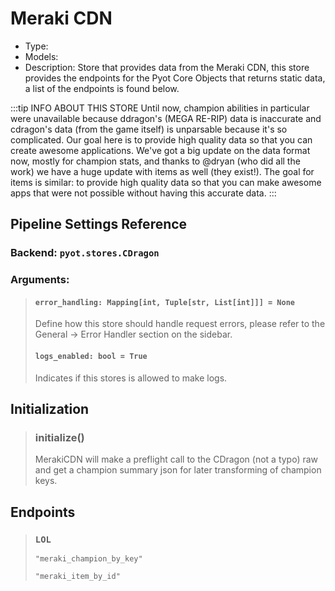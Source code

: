 # Meraki CDN

- Type: <Badge text="Pyot Source" vertical="middle" />
- Models: <Badge text="LOL" type="error" vertical="middle" />
- Description: Store that provides data from the Meraki CDN, this store provides the endpoints for the Pyot Core Objects that returns static data, a list of the endpoints is found below.

:::tip INFO ABOUT THIS STORE
Until now, champion abilities in particular were unavailable because ddragon's (MEGA RE-RIP) data is inaccurate and cdragon's data (from the game itself) is unparsable because it's so complicated. Our goal here is to provide high quality data so that you can create awesome applications. We've got a big update on the data format now, mostly for champion stats, and thanks to @dryan (who did all the work) we have a huge update with items as well (they exist!). The goal for items is similar: to provide high quality data so that you can make awesome apps that were not possible without having this accurate data.
:::

## Pipeline Settings Reference
### Backend: `pyot.stores.CDragon`
### Arguments:
> #### `error_handling: Mapping[int, Tuple[str, List[int]]] = None`
> Define how this store should handle request errors, please refer to the General -> Error Handler section on the sidebar.
>
> #### `logs_enabled: bool = True`
> Indicates if this stores is allowed to make logs.


## Initialization

> ### initialize() <Badge text="function" type="error" vertical="middle"/> <Badge text="awaitable" type="error" vertical="middle"/>
> MerakiCDN will make a preflight call to the CDragon (not a typo) raw and get a champion summary json for later transforming of champion keys.

## Endpoints

> ### `LOL` <Badge text="Model" type="warning" vertical="middle" />
>`"meraki_champion_by_key"`
>
>`"meraki_item_by_id"`
